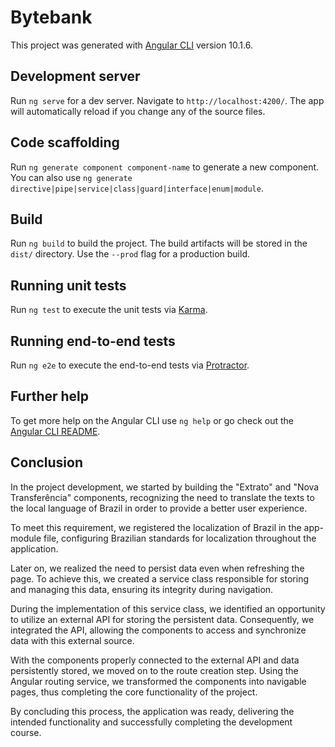# Bytebank

This project was generated with [Angular CLI](https://github.com/angular/angular-cli) version 10.1.6.

## Development server

Run `ng serve` for a dev server. Navigate to `http://localhost:4200/`. The app will automatically reload if you change any of the source files.

## Code scaffolding

Run `ng generate component component-name` to generate a new component. You can also use `ng generate directive|pipe|service|class|guard|interface|enum|module`.

## Build

Run `ng build` to build the project. The build artifacts will be stored in the `dist/` directory. Use the `--prod` flag for a production build.

## Running unit tests

Run `ng test` to execute the unit tests via [Karma](https://karma-runner.github.io).

## Running end-to-end tests

Run `ng e2e` to execute the end-to-end tests via [Protractor](http://www.protractortest.org/).

## Further help

To get more help on the Angular CLI use `ng help` or go check out the [Angular CLI README](https://github.com/angular/angular-cli/blob/master/README.md).

## Conclusion

In the project development, we started by building the "Extrato" and "Nova Transferência" components, recognizing the need to translate the texts to the local language of Brazil in order to provide a better user experience.

To meet this requirement, we registered the localization of Brazil in the app-module file, configuring Brazilian standards for localization throughout the application.

Later on, we realized the need to persist data even when refreshing the page. To achieve this, we created a service class responsible for storing and managing this data, ensuring its integrity during navigation.

During the implementation of this service class, we identified an opportunity to utilize an external API for storing the persistent data. Consequently, we integrated the API, allowing the components to access and synchronize data with this external source.

With the components properly connected to the external API and data persistently stored, we moved on to the route creation step. Using the Angular routing service, we transformed the components into navigable pages, thus completing the core functionality of the project.

By concluding this process, the application was ready, delivering the intended functionality and successfully completing the development course.
